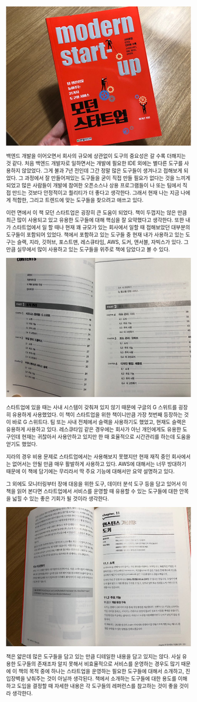 ![](images/modern_startup_1.jpg)

백엔드 개발을 이어오면서 회사의 규모에 상관없이 도구의 중요성은 갈 수록 더해지는 것 같다. 처음 백엔드 개발자로 일하면서는 개발에 필요한 IDE 외에는 별다른 도구를 사용하지 않았었다. 그게 불과 7년 전인데 그간 정말 많은 도구들이 생겨나고 접해보게 되었다. 그 과정에서 잘 만들어져있는 도구들을 굳이 직접 만들 필요가 없다는 것을 느끼게 되었고 많은 사람들이 개발에 참여한 오픈소스나 상용 프로그램들이 나 또는 팀에서 직접 만드는 것보다 안정적이고 퀄리티가 더 좋다고 생각한다. 그래서 현재 나는 지금 나에게 적합한, 그리고 트렌드에 맞는 도구들을 찾으려고 애쓰고 있다.

이런 면에서 이 책 모던 스타트업은 굉장히 큰 도움이 되었다. 책이 두껍지는 않은 만큼 최근 많이 사용되고 있고 유용한 도구들에 대해 핵심을 잘 요약했다고 생각한다. 또한 내가 스타트업에서 일 할 때나 현재 꽤 규모가 있는 회사에서 일할 때 접해보았던 대부분의 도구들이 포함되어 있었다. 책에서 포함하고 있는 도구들 중 현재 내가 사용하고 있는 도구는 슬랙, 지라, 깃허브, 포스트맨, 레스큐타임, AWS, 도커, 앤서블, 자빅스가 있다. 그만큼 실무에서 많이 사용하고 있는 도구들을 위주로 책에 담았다고 볼 수 있다.  

![](images/modern_startup_2.jpg)

스타트업에 있을 때는 사내 시스템이 갖춰져 있지 않기 때문에 구글의 G 스위트를 굉장히 유용하게 사용했었다. 이 책이 스타트업을 위한 책이니만큼 가장 첫번째 등장하는 것이 바로 G 스위트다. 팀 또는 사내 전체에서 슬랙을 사용하기도 했었고, 현재도 슬랙은 유용하게 사용하고 있다. 레스큐타임 같은 경우에는 회사가 아닌 개인에게도 유용한 도구인데 현재는 귀찮아서 사용안하고 있지만 한 때 효율적으로 시간관리를 하는데 도움을 얻기도 했었다.

지라의 경우 비용 문제로 스타트업에서는 사용해보지 못했지만 현재 재직 중인 회사에서는 없어서는 안될 만큼 매우 활발하게 사용하고 있다. AWS에 대해서는 너무 방대하기 때문에 이 책에 담기에는 무리라서 딱 주요 기능에 대해서만 요약 설명하고 있다.

그 외에도 모니터링부터 장애 대응을 위한 도구, 데이터 분석 도구 등을 담고 있어서 이 책을 읽어 본다면 스타트업에서 서비스를 운영할 때 유용할 수 있는 도구들에 대한 안목을 넓힐 수 있는 좋은 기회가 될 것이라 생각한다. 

![](images/modern_startup_3.jpg)

책은 얇은데 많은 도구들을 담고 있는 만큼 디테일한 내용을 담고 있지는 않다. 사실 유용한 도구들의 존재조차 알지 못해서 비효율적으로 서비스를 운영하는 경우도 많기 때문에 이 책의 목적 중에 하나는 스타트업을 운영하는 필요한 도구들에 대해서 소개하고, 진입장벽을 낮춰주는 것이 아닐까 생각된다.  책에서 소개하는 도구들에 대한 용도를 이해하고 도입을 결정할 때 자세한 내용은 각 도구들의 레퍼런스를 참고하는 것이 좋을 것이라 생각한다.

